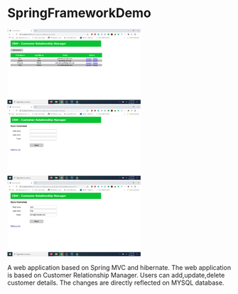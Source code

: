 # SpringFrameworkDemo

<img src="web_customer_tracker/images/first.png" width="300">
<img src="web_customer_tracker/images/second.png" width="300">
<img src="web_customer_tracker/images/third.png" width="300">

A web application based on Spring MVC and hibernate. The web application is based on Customer Relationship Manager. Users can add,update,delete customer details. The changes are directly reflected on MYSQL database.
